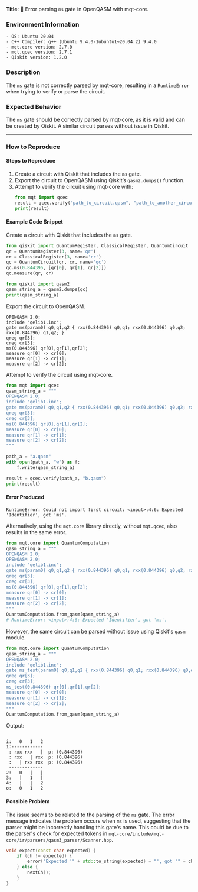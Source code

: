 
**Title**: 🐛 Error parsing `ms` gate in OpenQASM with mqt-core.

### **Environment Information**
```plaintext
- OS: Ubuntu 20.04
- C++ Compiler: g++ (Ubuntu 9.4.0-1ubuntu1~20.04.2) 9.4.0
- mqt.core version: 2.7.0
- mqt.qcec version: 2.7.1
- Qiskit version: 1.2.0
```

### **Description**
The `ms` gate is not correctly parsed by mqt-core, resulting in a `RuntimeError` when trying to verify or parse the circuit.

### **Expected Behavior**
The `ms` gate should be correctly parsed by mqt-core, as it is valid and can be created by Qiskit. A similar circuit parses without issue in Qiskit.

---

### **How to Reproduce**
#### **Steps to Reproduce**
1. Create a circuit with Qiskit that includes the `ms` gate.
2. Export the circuit to OpenQASM using Qiskit’s `qasm2.dumps()` function.
3. Attempt to verify the circuit using mqt-core with:
    ```python
    from mqt import qcec
    result = qcec.verify("path_to_circuit.qasm", "path_to_another_circuit.qasm")
    print(result)
    ```

#### **Example Code Snippet**
Create a circuit with Qiskit that includes the `ms` gate.
```python
from qiskit import QuantumRegister, ClassicalRegister, QuantumCircuit
qr = QuantumRegister(3, name='qr')
cr = ClassicalRegister(3, name='cr')
qc = QuantumCircuit(qr, cr, name='qc')
qc.ms(0.844396, [qr[0], qr[1], qr[2]])
qc.measure(qr, cr)

from qiskit import qasm2
qasm_string_a = qasm2.dumps(qc)
print(qasm_string_a)
```

Export the circuit to OpenQASM.
```plaintext
OPENQASM 2.0;
include "qelib1.inc";
gate ms(param0) q0,q1,q2 { rxx(0.844396) q0,q1; rxx(0.844396) q0,q2; rxx(0.844396) q1,q2; }
qreg qr[3];
creg cr[3];
ms(0.844396) qr[0],qr[1],qr[2];
measure qr[0] -> cr[0];
measure qr[1] -> cr[1];
measure qr[2] -> cr[2];
```

Attempt to verify the circuit using mqt-core.
```python
from mqt import qcec
qasm_string_a = """
OPENQASM 2.0;
include "qelib1.inc";
gate ms(param0) q0,q1,q2 { rxx(0.844396) q0,q1; rxx(0.844396) q0,q2; rxx(0.844396) q1,q2; }
qreg qr[3];
creg cr[3];
ms(0.844396) qr[0],qr[1],qr[2];
measure qr[0] -> cr[0];
measure qr[1] -> cr[1];
measure qr[2] -> cr[2];
"""

path_a = "a.qasm"
with open(path_a, "w") as f:
    f.write(qasm_string_a)

result = qcec.verify(path_a, "b.qasm")
print(result)
```

#### **Error Produced**
```plaintext
RuntimeError: Could not import first circuit: <input>:4:6: Expected 'Identifier', got 'ms'.
```

Alternatively, using the `mqt.core` library directly, without `mqt.qcec`, also results in the same error.
```python
from mqt.core import QuantumComputation
qasm_string_a = """
OPENQASM 2.0;
OPENQASM 2.0;
include "qelib1.inc";
gate ms(param0) q0,q1,q2 { rxx(0.844396) q0,q1; rxx(0.844396) q0,q2; rxx(0.844396) q1,q2; }
qreg qr[3];
creg cr[3];
ms(0.844396) qr[0],qr[1],qr[2];
measure qr[0] -> cr[0];
measure qr[1] -> cr[1];
measure qr[2] -> cr[2];
"""
QuantumComputation.from_qasm(qasm_string_a)
# RuntimeError: <input>:4:6: Expected 'Identifier', got 'ms'.
```

However, the same circuit can be parsed without issue using Qiskit's `qasm` module.
```python
from mqt.core import QuantumComputation
qasm_string_a = """
OPENQASM 2.0;
include "qelib1.inc";
gate ms_test(param0) q0,q1,q2 { rxx(0.844396) q0,q1; rxx(0.844396) q0,q2; rxx(0.844396) q1,q2; }
qreg qr[3];
creg cr[3];
ms_test(0.844396) qr[0],qr[1],qr[2];
measure qr[0] -> cr[0];
measure qr[1] -> cr[1];
measure qr[2] -> cr[2];
"""
QuantumComputation.from_qasm(qasm_string_a)
```
Output:
```plaintext

i:   0   1   2
1:------------
 : rxx rxx   |  p: (0.844396)
 : rxx   | rxx  p: (0.844396)
 :   | rxx rxx  p: (0.844396)
 -------------
2:   0   |   |
3:   |   1   |
4:   |   |   2
o:   0   1   2
```

#### **Possible Problem**
The issue seems to be related to the parsing of the `ms` gate. The error message indicates the problem occurs when `ms` is used, suggesting that the parser might be incorrectly handling this gate's name. This could be due to the parser's check for expected tokens in `mqt-core/include/mqt-core/ir/parsers/qasm3_parser/Scanner.hpp`.
```cpp
void expect(const char expected) {
    if (ch != expected) {
        error("Expected '" + std::to_string(expected) + "', got '" + ch + "'");
    } else {
        nextCh();
    }
}
```